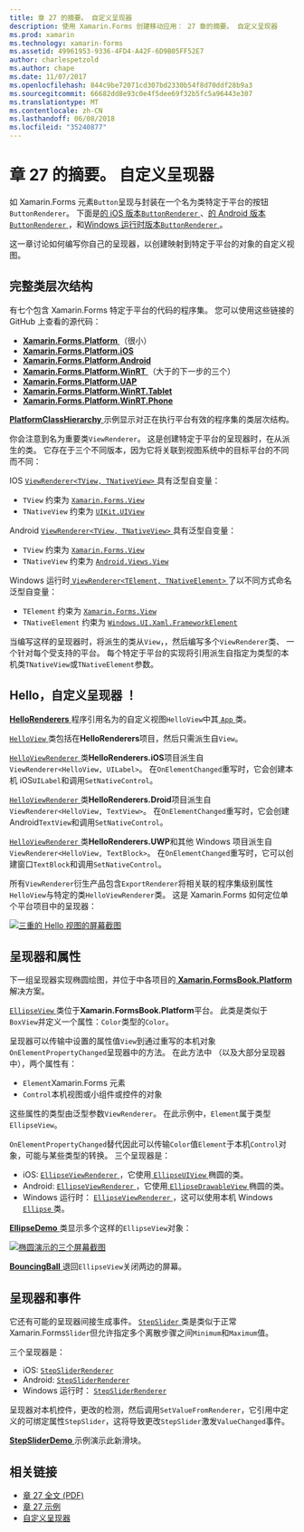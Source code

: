 ```yaml
---
title: 章 27 的摘要。 自定义呈现器
description: 使用 Xamarin.Forms 创建移动应用： 27 章的摘要。 自定义呈现器
ms.prod: xamarin
ms.technology: xamarin-forms
ms.assetid: 49961953-9336-4FD4-A42F-6D9B05FF52E7
author: charlespetzold
ms.author: chape
ms.date: 11/07/2017
ms.openlocfilehash: 844c9be72071cd307bd2330b54f8d70ddf28b9a3
ms.sourcegitcommit: 66682dd8e93c0e4f5dee69f32b5fc5a96443e307
ms.translationtype: MT
ms.contentlocale: zh-CN
ms.lasthandoff: 06/08/2018
ms.locfileid: "35240877"
---
```

# <a name="summary-of-chapter-27-custom-renderers"></a>章 27 的摘要。 自定义呈现器

如 Xamarin.Forms 元素`Button`呈现与封装在一个名为类特定于平台的按钮`ButtonRenderer`。  下面是[的 iOS 版本`ButtonRenderer` ](https://github.com/xamarin/Xamarin.Forms/blob/master/Xamarin.Forms.Platform.iOS/Renderers/ButtonRenderer.cs)、[的 Android 版本`ButtonRenderer` ](https://github.com/xamarin/Xamarin.Forms/blob/master/Xamarin.Forms.Platform.Android/Renderers/ButtonRenderer.cs)，和[Windows 运行时版本`ButtonRenderer` ](https://github.com/xamarin/Xamarin.Forms/blob/master/Xamarin.Forms.Platform.WinRT/ButtonRenderer.cs)。

这一章讨论如何编写你自己的呈现器，以创建映射到特定于平台的对象的自定义视图。

## <a name="the-complete-class-hierarchy"></a>完整类层次结构

有七个包含 Xamarin.Forms 特定于平台的代码的程序集。
您可以使用这些链接的 GitHub 上查看的源代码：

- [**Xamarin.Forms.Platform** ](https://github.com/xamarin/Xamarin.Forms/tree/master/Xamarin.Forms.Platform) （很小）
- [**Xamarin.Forms.Platform.iOS**](https://github.com/xamarin/Xamarin.Forms/tree/master/Xamarin.Forms.Platform.iOS)
- [**Xamarin.Forms.Platform.Android**](https://github.com/xamarin/Xamarin.Forms/tree/master/Xamarin.Forms.Platform.Android)
- [**Xamarin.Forms.Platform.WinRT** ](https://github.com/xamarin/Xamarin.Forms/tree/master/Xamarin.Forms.Platform.WinRT) （大于的下一步的三个）
- [**Xamarin.Forms.Platform.UAP**](https://github.com/xamarin/Xamarin.Forms/tree/master/Xamarin.Forms.Platform.UAP)
- [**Xamarin.Forms.Platform.WinRT.Tablet**](https://github.com/xamarin/Xamarin.Forms/tree/master/Xamarin.Forms.Platform.WinRT.Tablet)
- [**Xamarin.Forms.Platform.WinRT.Phone**](https://github.com/xamarin/Xamarin.Forms/tree/master/Xamarin.Forms.Platform.WinRT.Phone)

[ **PlatformClassHierarchy** ](https://github.com/xamarin/xamarin-forms-book-samples/tree/master/Chapter27/PlatformClassHierarchy)示例显示对正在执行平台有效的程序集的类层次结构。

你会注意到名为重要类`ViewRenderer`。 这是创建特定于平台的呈现器时，在从派生的类。 它存在于三个不同版本，因为它将关联到视图系统中的目标平台的不同而不同：

IOS [ `ViewRenderer<TView, TNativeView>` ](https://github.com/xamarin/Xamarin.Forms/blob/master/Xamarin.Forms.Platform.iOS/ViewRenderer.cs#L26)具有泛型自变量：

- `TView` 约束为 [`Xamarin.Forms.View`](https://developer.xamarin.com/api/type/Xamarin.Forms.View/)
- `TNativeView` 约束为 [`UIKit.UIView`](https://developer.xamarin.com/api/type/UIKit.UIView/)

Android [ `ViewRenderer<TView, TNativeView>` ](https://github.com/xamarin/Xamarin.Forms/blob/master/Xamarin.Forms.Platform.Android/ViewRenderer.cs#L14)具有泛型自变量：

- `TView` 约束为 [`Xamarin.Forms.View`](https://developer.xamarin.com/api/type/Xamarin.Forms.View/)
- `TNativeView` 约束为 [`Android.Views.View`](https://developer.xamarin.com/api/type/Android.Views.View/)

Windows 运行时[ `ViewRenderer<TElement, TNativeElement>` ](https://github.com/xamarin/Xamarin.Forms/blob/master/Xamarin.Forms.Platform.WinRT/ViewRenderer.cs#L12)了以不同方式命名泛型自变量：

- `TElement` 约束为 [`Xamarin.Forms.View`](https://developer.xamarin.com/api/type/Xamarin.Forms.View/)
- `TNativeElement` 约束为 [`Windows.UI.Xaml.FrameworkElement`](https://msdn.microsoft.com/library/windows/apps/windows.ui.xaml.frameworkelement.aspx)

当编写这样的呈现器时，将派生的类从`View`，，然后编写多个`ViewRenderer`类、 一个针对每个受支持的平台。 每个特定于平台的实现将引用派生自指定为类型的本机类`TNativeView`或`TNativeElement`参数。

## <a name="hello-custom-renderers"></a>Hello，自定义呈现器 ！

[ **HelloRenderers** ](https://github.com/xamarin/xamarin-forms-book-samples/tree/master/Chapter27/HelloRenderers)程序引用名为的自定义视图`HelloView`中其[ `App` ](https://github.com/xamarin/xamarin-forms-book-samples/blob/master/Chapter27/HelloRenderers/HelloRenderers/HelloRenderers/App.cs)类。

[ `HelloView` ](https://github.com/xamarin/xamarin-forms-book-samples/blob/master/Chapter27/HelloRenderers/HelloRenderers/HelloRenderers/HelloView.cs)类包括在**HelloRenderers**项目，然后只需派生自`View`。

[ `HelloViewRenderer` ](https://github.com/xamarin/xamarin-forms-book-samples/blob/master/Chapter27/HelloRenderers/HelloRenderers/HelloRenderers.iOS/HelloViewRenderer.cs)类**HelloRenderers.iOS**项目派生自`ViewRenderer<HelloView, UILabel>`。 在`OnElementChanged`重写时，它会创建本机 iOS`UILabel`和调用`SetNativeControl`。

[ `HelloViewRenderer` ](https://github.com/xamarin/xamarin-forms-book-samples/blob/master/Chapter27/HelloRenderers/HelloRenderers/HelloRenderers.Droid/HelloViewRenderer.cs)类**HelloRenderers.Droid**项目派生自`ViewRenderer<HelloView, TextView>`。 在`OnElementChanged`重写时，它会创建 Android`TextView`和调用`SetNativeControl`。

[ `HelloViewRenderer` ](https://github.com/xamarin/xamarin-forms-book-samples/blob/master/Chapter27/HelloRenderers/HelloRenderers/HelloRenderers.UWP/HelloViewRenderer.cs)类**HelloRenderers.UWP**和其他 Windows 项目派生自`ViewRenderer<HelloView, TextBlock>`。 在`OnElementChanged`重写时，它可以创建窗口`TextBlock`和调用`SetNativeControl`。

所有`ViewRenderer`衍生产品包含`ExportRenderer`将相关联的程序集级别属性`HelloView`与特定的类`HelloViewRenderer`类。 这是 Xamarin.Forms 如何定位单个平台项目中的呈现器：

[![三重的 Hello 视图的屏幕截图](images/ch27fg02-small.png "自定义呈现器")](images/ch27fg02-large.png#lightbox "自定义呈现器")

## <a name="renderers-and-properties"></a>呈现器和属性

下一组呈现器实现椭圆绘图，并位于中各项目的[ **Xamarin.FormsBook.Platform** ](https://github.com/xamarin/xamarin-forms-book-samples/tree/master/Libraries/Xamarin.FormsBook.Platform)解决方案。

[ `EllipseView` ](https://github.com/xamarin/xamarin-forms-book-samples/blob/master/Libraries/Xamarin.FormsBook.Platform/Xamarin.FormsBook.Platform/EllipseView.cs)类位于**Xamarin.FormsBook.Platform**平台。 此类是类似于`BoxView`并定义一个属性：`Color`类型的`Color`。

呈现器可以传输中设置的属性值`View`到通过重写的本机对象`OnElementPropertyChanged`呈现器中的方法。 在此方法中 （以及大部分呈现器中），两个属性有：

- `Element`Xamarin.Forms 元素
- `Control`本机视图或小组件或控件的对象

这些属性的类型由泛型参数`ViewRenderer`。 在此示例中，`Element`属于类型`EllipseView`。

`OnElementPropertyChanged`替代因此可以传输`Color`值`Element`于本机`Control`对象，可能与某些类型的转换。 三个呈现器是：

- iOS: [ `EllipseViewRenderer` ](https://github.com/xamarin/xamarin-forms-book-samples/blob/master/Libraries/Xamarin.FormsBook.Platform/Xamarin.FormsBook.Platform.iOS/EllipseViewRenderer.cs)，它使用[ `EllipseUIView` ](https://github.com/xamarin/xamarin-forms-book-samples/blob/master/Libraries/Xamarin.FormsBook.Platform/Xamarin.FormsBook.Platform.iOS/EllipseUIView.cs)椭圆的类。
- Android: [ `EllipseViewRenderer` ](https://github.com/xamarin/xamarin-forms-book-samples/blob/master/Libraries/Xamarin.FormsBook.Platform/Xamarin.FormsBook.Platform.Android/EllipseViewRenderer.cs)，它使用[ `EllipseDrawableView` ](https://github.com/xamarin/xamarin-forms-book-samples/blob/master/Libraries/Xamarin.FormsBook.Platform/Xamarin.FormsBook.Platform.Android/EllipseDrawableView.cs)椭圆的类。
- Windows 运行时： [ `EllipseViewRenderer` ](https://github.com/xamarin/xamarin-forms-book-samples/blob/master/Libraries/Xamarin.FormsBook.Platform/Xamarin.FormsBook.Platform.WinRT/EllipseViewRenderer.cs)，这可以使用本机 Windows [ `Ellipse` ](https://msdn.microsoft.com/library/windows/apps/windows.ui.xaml.shapes.ellipse.aspx)类。

[ **EllipseDemo** ](https://github.com/xamarin/xamarin-forms-book-samples/tree/master/Chapter27/EllipseDemo)类显示多个这样的`EllipseView`对象：

[![椭圆演示的三个屏幕截图](images/ch27fg03-small.png "EllipseView 自定义呈现器")](images/ch27fg03-large.png#lightbox "EllipseView 自定义呈现器")

[ **BouncingBall** ](https://github.com/xamarin/xamarin-forms-book-samples/tree/master/Chapter27/BouncingBall)退回`EllipseView`关闭两边的屏幕。

## <a name="renderers-and-events"></a>呈现器和事件

它还有可能的呈现器间接生成事件。 [ `StepSlider` ](https://github.com/xamarin/xamarin-forms-book-samples/blob/master/Libraries/Xamarin.FormsBook.Platform/Xamarin.FormsBook.Platform/StepSlider.cs)类是类似于正常 Xamarin.Forms`Slider`但允许指定多个离散步骤之间`Minimum`和`Maximum`值。

三个呈现器是：

- iOS: [`StepSliderRenderer`](https://github.com/xamarin/xamarin-forms-book-samples/blob/master/Libraries/Xamarin.FormsBook.Platform/Xamarin.FormsBook.Platform.iOS/StepSliderRenderer.cs)
- Android: [`StepSliderRenderer`](https://github.com/xamarin/xamarin-forms-book-samples/blob/master/Libraries/Xamarin.FormsBook.Platform/Xamarin.FormsBook.Platform.Android/StepSliderRenderer.cs)
- Windows 运行时： [`StepSliderRenderer`](https://github.com/xamarin/xamarin-forms-book-samples/blob/master/Libraries/Xamarin.FormsBook.Platform/Xamarin.FormsBook.Platform.WinRT/StepSliderRenderer.cs)

呈现器对本机控件，更改的检测，然后调用`SetValueFromRenderer`，它引用中定义的可绑定属性`StepSlider`，这将导致更改`StepSlider`激发`ValueChanged`事件。

[ **StepSliderDemo** ](https://github.com/xamarin/xamarin-forms-book-samples/tree/master/Chapter27/StepSliderDemo)示例演示此新滑块。



## <a name="related-links"></a>相关链接

- [章 27 全文 (PDF)](https://download.xamarin.com/developer/xamarin-forms-book/XamarinFormsBook-Ch27-Apr2016.pdf)
- [章 27 示例](https://github.com/xamarin/xamarin-forms-book-samples/tree/master/Chapter27)
- [自定义呈现器](~/xamarin-forms/app-fundamentals/custom-renderer/index.md)
